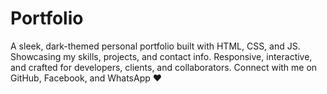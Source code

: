# Portfolio
A sleek, dark-themed personal portfolio built with HTML, CSS, and JS. Showcasing my skills, projects, and contact info. Responsive, interactive, and crafted for developers, clients, and collaborators. Connect with me on GitHub, Facebook, and WhatsApp ❤️
